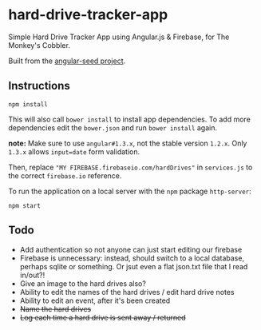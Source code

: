 hard-drive-tracker-app
======================

Simple Hard Drive Tracker App using Angular.js &amp; Firebase, for The Monkey's Cobbler.

Built from the [angular-seed project](https://github.com/angular/angular-seed.git).

Instructions
------------
```
npm install
```

This will also call `bower install` to install app dependencies. To add more dependencies edit the `bower.json` and run `bower install` again.

**note:** Make sure to use `angular#1.3.x`, not the stable version `1.2.x`. Only `1.3.x` allows `input=date` form validation.

Then, replace `"MY FIREBASE.firebaseio.com/hardDrives"` in `services.js` to the correct `firebase.io` reference.

To run the application on a local server with the `npm` package `http-server`:
```
npm start
```


Todo
----
*  Add authentication so not anyone can just start editing our firebase
*  Firebase is unnecessary: instead, should switch to a local database, perhaps sqlite or something. Or jsut even a flat json.txt file that I read in/out?!
*  Give an image to the hard drives also?
*  Ability to edit the names of the hard drives / edit hard drive notes
*  Ability to edit an event, after it's been created
*  ~~Name the hard drives~~
*  ~~Log each time a hard drive is sent away / returned~~